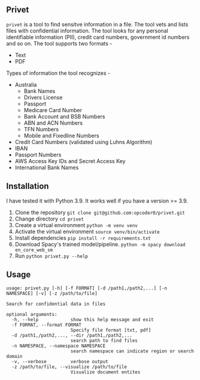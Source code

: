 ## Privet

`privet` is a tool to find sensitve information in a file. The tool vets and lists files with confidential information. The tool looks for any personal identifiable information (PII), credit card numbers, government id numbers and so on. The tool supports two formats -

- Text
- PDF

Types of information the tool recognizes -

- Australia
  - Bank Names
  - Drivers License
  - Passport
  - Medicare Card Number
  - Bank Account and BSB Numbers
  - ABN and ACN Numbers
  - TFN Numbers
  - Mobile and Fixedline Numbers
- Credit Card Numbers (validated using Luhns Algorithm)
- IBAN
- Passport Numbers
- AWS Access Key IDs and Secret Access Key
- International Bank Names

## Installation

I have tested it with Python 3.9. It works well if you have a version >= 3.9.

1. Clone the repository `git clone git@github.com:opcoder0/privet.git`
2. Change directory `cd privet`
3. Create a virtual environment `python -m venv venv`
4. Activate the virtual environment `source venv/bin/activate`
5. Install dependencies `pip install -r requirements.txt`
6. Download Spacy's trained model/pipeline. `python -m spacy download en_core_web_sm`
6. Run `python privet.py --help`

## Usage

```
usage: privet.py [-h] [-f FORMAT] [-d /path1,/path2,...] [-n NAMESPACE] [-v] [-z /path/to/file]

Search for confidential data in files

optional arguments:
  -h, --help            show this help message and exit
  -f FORMAT, --format FORMAT
                        Specify file format [txt, pdf]
  -d /path1,/path2,..., --dir /path1,/path2,...
                        search path to find files
  -n NAMESPACE, --namespace NAMESPACE
                        search namespace can indicate region or search domain
  -v, --verbose         verbose output
  -z /path/to/file, --visualize /path/to/file
                        Visualize document entites
```
